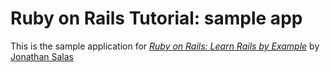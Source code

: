 # Ruby on Rails Tutorial: sample app

This is the sample application for [*Ruby on Rails: Learn Rails by Example*](https://www.facebook.com/jonathan.salashernandez.1) by [Jonathan Salas](https://www.facebook.com/jonathan.salashernandez.1)